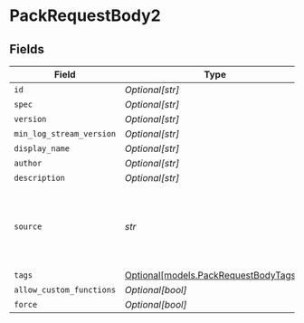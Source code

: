 # PackRequestBody2


## Fields

| Field                                                                      | Type                                                                       | Required                                                                   | Description                                                                |
| -------------------------------------------------------------------------- | -------------------------------------------------------------------------- | -------------------------------------------------------------------------- | -------------------------------------------------------------------------- |
| `id`                                                                       | *Optional[str]*                                                            | :heavy_minus_sign:                                                         | N/A                                                                        |
| `spec`                                                                     | *Optional[str]*                                                            | :heavy_minus_sign:                                                         | N/A                                                                        |
| `version`                                                                  | *Optional[str]*                                                            | :heavy_minus_sign:                                                         | N/A                                                                        |
| `min_log_stream_version`                                                   | *Optional[str]*                                                            | :heavy_minus_sign:                                                         | N/A                                                                        |
| `display_name`                                                             | *Optional[str]*                                                            | :heavy_minus_sign:                                                         | N/A                                                                        |
| `author`                                                                   | *Optional[str]*                                                            | :heavy_minus_sign:                                                         | N/A                                                                        |
| `description`                                                              | *Optional[str]*                                                            | :heavy_minus_sign:                                                         | N/A                                                                        |
| `source`                                                                   | *str*                                                                      | :heavy_check_mark:                                                         | The source of the pack. If not present, an empty pack will be created      |
| `tags`                                                                     | [Optional[models.PackRequestBodyTags2]](../models/packrequestbodytags2.md) | :heavy_minus_sign:                                                         | N/A                                                                        |
| `allow_custom_functions`                                                   | *Optional[bool]*                                                           | :heavy_minus_sign:                                                         | N/A                                                                        |
| `force`                                                                    | *Optional[bool]*                                                           | :heavy_minus_sign:                                                         | N/A                                                                        |